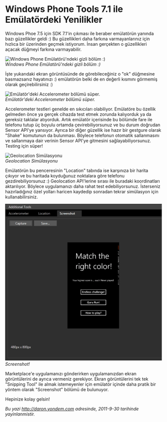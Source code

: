 # Windows Phone Tools 7.1 ile Emülatördeki Yenilikler 

Windows Phoe 7.5 için SDK 7.1'in çıkması ile beraber emülatörün yanında
bazı güzellikler geldi :) Bu güzellikleri daha farkına varmayanlarınız
için hızlıca bir üzerinden geçmek istiyorum. İnsan gerçekten o
güzellikleri açacak düğmeyi farkına varmayabilir.

![Windows Phone Emülatörü'ndeki gizli bölüm
:)](../media/WP_Tools_7_1_ile_Emulatordeki_Yenilikler/emu1.png)\
*Windows Phone Emülatörü'ndeki gizli bölüm :)*

İşte yukarıdaki ekran görüntüsünde de görebileceğiniz o "ok" düğmesine
basmazsanız hayatınızı :) emülatörün belki de en değerli kısmını
görmemiş olarak geçirebilirsiniz :)

![Emülatör'deki Accelerometer bölümü
süper.](../media/WP_Tools_7_1_ile_Emulatordeki_Yenilikler/emu2.png)\
*Emülatör'deki Accelerometer bölümü süper.*

Accelerometer testleri genelde en sıkıcıları olabiliyor. Emülatöre bu
özellik gelmeden önce ya gerçek cihazda test etmek zorunda kalıyorduk ya
da gereksiz taklalar atıyorduk. Artık emülatör içerisinde bu bölümde
fare ile telefonu tutup üç boyulu ortamda çevirebiliyorsunuz ve bu durum
doğrudan Sensor API'ye yansıyor. Ayrıca bir diğer güzellik ise hazır bir
gestgure olarak "Shake" komutunun da bulunması. Böylece telefonun
otomatik sallanmasını ve sallanmaya dair verinin Sensor API'ye gitmesini
sağlayabiliyorsunuz. Testing için süper!

![Geolocation
Simülasyonu](../media/WP_Tools_7_1_ile_Emulatordeki_Yenilikler/emu3.jpg)\
*Geolocation Simülasyonu*

Emülatörün bu penceresinin "Location" tabında ise karşınıza bir harita
çıkıyor ve bu haritada koyduğunuz noktalara göre telefonu
gezdirebiliyorsunuz :) Geolocation API'lerine sırası ile buradaki
koordinatları aktarılıyor. Böylece uygulamanızı daha rahat test
edebiliyorsunuz. İsterseniz hazırladığınız özel yolları haricen kaydedip
sonradan tekrar simülasyon için kullanabilirsiniz.

![Screenshot!](../media/WP_Tools_7_1_ile_Emulatordeki_Yenilikler/emu4.png)\
*Screenshot!*

Marketplace'e uygulamanızı gönderirken uygulamanızdan ekran
görüntülerini de ayrıca vermeniz gerekiyor. Ekran görüntülerini tek tek
"Snipping Tool" ile almak istemeyenler için emülatör içinde daha pratik
bir yöntem olarak "Screenshot" bölümü de bulunuyor.

Hepinize kolay gelsin!


*Bu yazi http://daron.yondem.com adresinde, 2011-9-30 tarihinde yayinlanmistir.*